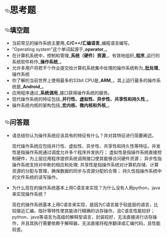 





<!DOCTYPE html>

<html>
</ul>
<h1><a href="#思考题" aria-hidden="true" class="anchor" id="user-content-思考题"><svg aria-hidden="true" class="octicon octicon-link" height="16" version="1.1" viewBox="0 0 16 16" width="16"><path fill-rule="evenodd" d="M4 9h1v1H4c-1.5 0-3-1.69-3-3.5S2.55 3 4 3h4c1.45 0 3 1.69 3 3.5 0 1.41-.91 2.72-2 3.25V8.59c.58-.45 1-1.27 1-2.09C10 5.22 8.98 4 8 4H4c-.98 0-2 1.22-2 2.5S3 9 4 9zm9-3h-1v1h1c1 0 2 1.22 2 2.5S13.98 12 13 12H9c-.98 0-2-1.22-2-2.5 0-.83.42-1.64 1-2.09V6.25c-1.09.53-2 1.84-2 3.25C6 11.31 7.55 13 9 13h4c1.45 0 3-1.69 3-3.5S14.5 6 13 6z"></path></svg></a>思考题</h1>
<h2><a href="#填空题" aria-hidden="true" class="anchor" id="user-content-填空题"><svg aria-hidden="true" class="octicon octicon-link" height="16" version="1.1" viewBox="0 0 16 16" width="16"><path fill-rule="evenodd" d="M4 9h1v1H4c-1.5 0-3-1.69-3-3.5S2.55 3 4 3h4c1.45 0 3 1.69 3 3.5 0 1.41-.91 2.72-2 3.25V8.59c.58-.45 1-1.27 1-2.09C10 5.22 8.98 4 8 4H4c-.98 0-2 1.22-2 2.5S3 9 4 9zm9-3h-1v1h1c1 0 2 1.22 2 2.5S13.98 12 13 12H9c-.98 0-2-1.22-2-2.5 0-.83.42-1.64 1-2.09V6.25c-1.09.53-2 1.84-2 3.25C6 11.31 7.55 13 9 13h4c1.45 0 3-1.69 3-3.5S14.5 6 13 6z"></path></svg></a>填空题</h2>
<ul>
<li>当前常见的操作系统主要用_<strong>C/C++/汇编语言</strong>_编程语言编写。</li>
<li>"Operating system"这个单词起源于_<strong>operator</strong>_。</li>
<li>在计算机系统中，控制和管理_<strong>系统（硬件）资源</strong>_、有效地组织_<strong>程序</strong>_运行的系统软件称作_<strong>操作系统</strong>_。</li>
<li>允许多用户将若干个作业提交给计算机系统集中处理的操作系统称为_<strong>批处理</strong>_操作系统</li>
<li>你了解的当前世界上使用最多的32bit CPU是_<strong>ARM</strong>_，其上运行最多的操作系统是_<strong>Android</strong>_。</li>
<li>应用程序通过_<strong>系统调用</strong>_接口获得操作系统的服务。</li>
<li>现代操作系统的特征包括_<strong>并行性、虚拟性、异步性、共享性和持久性</strong>_。</li>
<li>操作系统内核的架构包括_<strong>宏内核、微内核和外核</strong>_。</li>
</ul>
<h2><a href="#问答题" aria-hidden="true" class="anchor" id="user-content-问答题"><svg aria-hidden="true" class="octicon octicon-link" height="16" version="1.1" viewBox="0 0 16 16" width="16"><path fill-rule="evenodd" d="M4 9h1v1H4c-1.5 0-3-1.69-3-3.5S2.55 3 4 3h4c1.45 0 3 1.69 3 3.5 0 1.41-.91 2.72-2 3.25V8.59c.58-.45 1-1.27 1-2.09C10 5.22 8.98 4 8 4H4c-.98 0-2 1.22-2 2.5S3 9 4 9zm9-3h-1v1h1c1 0 2 1.22 2 2.5S13.98 12 13 12H9c-.98 0-2-1.22-2-2.5 0-.83.42-1.64 1-2.09V6.25c-1.09.53-2 1.84-2 3.25C6 11.31 7.55 13 9 13h4c1.45 0 3-1.69 3-3.5S14.5 6 13 6z"></path></svg></a>问答题</h2>
<ul>
<li>
<p>请总结你认为操作系统应该具有的特征有什么？并对其特征进行简要阐述。</p>
</li>
现代操作系统应包括并行性、虚拟性、异步性、共享性和持久性等特征。并发性是指操作系统通过调度允许多个程序并发执行；
虚拟性是指操作系统直接控制硬件，为上层应用程序提供系统调用接口使其能够访问硬件资源；
异步性指操作系统支持对中断的相应和处理;
共享性是指操作系统对计算机存储、计算资源的分配与管理，确保数据的同步与资源分配的合理；
持久性指操作系统中的文件系统的读写操作。
<li>
<p>为什么现在的操作系统基本上用C语言来实现？为什么没有人用python，java来实现操作系统？</p>
</li>
现在的操作系统基本上用C语言来实现，是因为C语言属于较底层的语言，比较接近汇编，指针等特性使其能进行精确的访存操作，且C语言性能较好；
python、java等语言为高级的解释型语言，封装较好，无法直接进行访存操作，并且其执行需要依赖于解释器，无法直接将程序翻译成汇编代码，且性能较差。
</ul>

</html>

